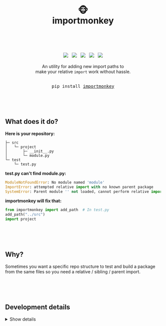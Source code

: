<div align="center">
    <h1>
        <br>
        🐵
        <br>
        importmonkey
        <br>
        <br>
    </h1>
    <br>
    <br>
    <a href="https://www.python.org/"><img src="https://img.shields.io/badge/Python-3.12.0-blue?logo=python&logoColor=white"/></a>
    &nbsp;
    <a href="https://www.python.org/"><img src="https://img.shields.io/badge/Dependencies-None-blue"/></a>
    &nbsp;
    <a href="https://github.com/psf/black"><img src="https://img.shields.io/badge/Style-black-000000"/></a>
    &nbsp;
    <a href="https://choosealicense.com/licenses/unlicense/"><img src="https://img.shields.io/badge/Licence-The_Unlicence-purple"/></a>
    &nbsp;
    <a href="https://en.wikipedia.org/wiki/Finland"><img src="https://img.shields.io/badge/Made_with_%E2%9D%A4%20in-Finland-blue"/></a>
    <br>
    <br>
    An utility for adding new import paths to
    <br>
    make your relative <code>import</code> work without hassle.
    <br>
    <br>
    <pre>pip install <a href="https://github.com/hirsimaki-markus/importmonkey">importmonkey</a></pre>
    <br>
    <br>
    <br>
</div>





## What does it do?
**Here is your repository:**
```
├─ src
│   └─ project
│       ├─ __init__.py
│       └─ module.py
└─ test
    └─ test.py
```

**test.py can't find module.py:**
```python
ModuleNotFoundError: No module named 'module'
ImportError: attempted relative import with no known parent package
SystemError: Parent module '' not loaded, cannot perform relative import
```

**importmonkey will fix that:**

```python
from importmonkey import add_path  # In test.py
add_path("../src")
import project
```

<br>
<br>
<br>

## Why?
Sometimes you want a specific repo structure to test and build a package from the same
files so you need a relative / sibling / parent import.

<br>
<br>
<br>

## Development details
<details><summary>Show details</summary>

  **Linting**
  ```bash
  importmonkey$ python -m black .
  importmonkey$ python -m flake8 src/ test/
  ```

  **Testing**
  ```bash
  importmonkey$ python test/run_test_suite.py
  ```

  **Building & releasing**
  ```bash
  importmonkey$ python -m build --wheel && rm -rf build/ && rm -rf src/importmonkey.egg-info/
  importmonkey$ importmonkey$ python -m twine check dist/*
  importmonkey$ python -m twine upload dist/*
  importmonkey$ rm -rf dist/
  ```

</details>
